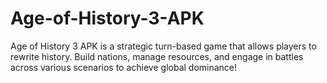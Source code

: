 # Age-of-History-3-APK
Age of History 3 APK is a strategic turn-based game that allows players to rewrite history. Build nations, manage resources, and engage in battles across various scenarios to achieve global dominance!
